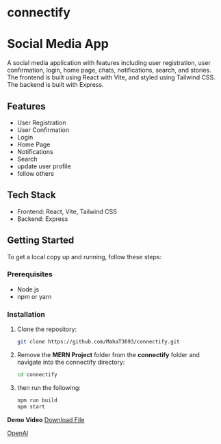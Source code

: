 # connectify
# Social Media App

A social media application with features including user registration, user confirmation, login, home page, chats, notifications, search, and stories. The frontend is built using React with Vite, and styled using Tailwind CSS. The backend is built with Express.

## Features

- User Registration
- User Confirmation
- Login
- Home Page
- Notifications
- Search
- update user profile
- follow others

## Tech Stack

- Frontend: React, Vite, Tailwind CSS
- Backend: Express

## Getting Started

To get a local copy up and running, follow these steps:

### Prerequisites

- Node.js
- npm or yarn

### Installation

1. Clone the repository:

   ```sh
   git clone https://github.com/MahaT3693/connectify.git

2. Remove the **MERN Project** folder from the **connectify** folder and navigate into the connectify directory:

    ```sh
   cd connectify

3. then run the following:

   ```sh
   npm run build
   npm start

**Demo Video**
[Download File](https://drive.google.com/uc?id=1rODQOHzvp0_LPuI9vX4g50aAdMy4FTKi&export=download)

[OpenAI](https://www.openai.com)
